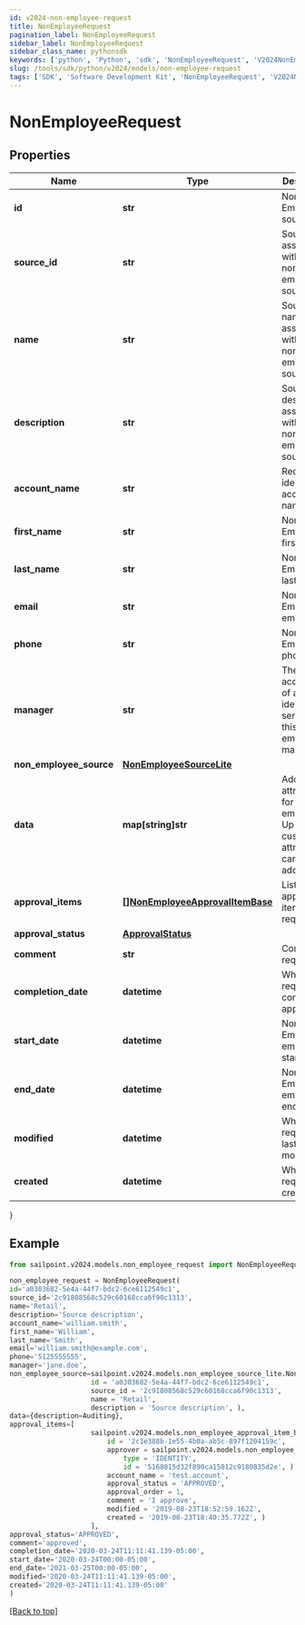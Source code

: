 ```yaml
---
id: v2024-non-employee-request
title: NonEmployeeRequest
pagination_label: NonEmployeeRequest
sidebar_label: NonEmployeeRequest
sidebar_class_name: pythonsdk
keywords: ['python', 'Python', 'sdk', 'NonEmployeeRequest', 'V2024NonEmployeeRequest'] 
slug: /tools/sdk/python/v2024/models/non-employee-request
tags: ['SDK', 'Software Development Kit', 'NonEmployeeRequest', 'V2024NonEmployeeRequest']
---
```


# NonEmployeeRequest


## Properties

Name | Type | Description | Notes
------------ | ------------- | ------------- | -------------
**id** | **str** | Non-Employee source id. | [optional] 
**source_id** | **str** | Source Id associated with this non-employee source. | [optional] 
**name** | **str** | Source name associated with this non-employee source. | [optional] 
**description** | **str** | Source description associated with this non-employee source. | [optional] 
**account_name** | **str** | Requested identity account name. | [optional] 
**first_name** | **str** | Non-Employee's first name. | [optional] 
**last_name** | **str** | Non-Employee's last name. | [optional] 
**email** | **str** | Non-Employee's email. | [optional] 
**phone** | **str** | Non-Employee's phone. | [optional] 
**manager** | **str** | The account ID of a valid identity to serve as this non-employee's manager. | [optional] 
**non_employee_source** | [**NonEmployeeSourceLite**](non-employee-source-lite) |  | [optional] 
**data** | **map[string]str** | Additional attributes for a non-employee. Up to 10 custom attributes can be added. | [optional] 
**approval_items** | [**[]NonEmployeeApprovalItemBase**](non-employee-approval-item-base) | List of approval item for the request | [optional] 
**approval_status** | [**ApprovalStatus**](approval-status) |  | [optional] 
**comment** | **str** | Comment of requester | [optional] 
**completion_date** | **datetime** | When the request was completely approved. | [optional] 
**start_date** | **datetime** | Non-Employee employment start date. | [optional] 
**end_date** | **datetime** | Non-Employee employment end date. | [optional] 
**modified** | **datetime** | When the request was last modified. | [optional] 
**created** | **datetime** | When the request was created. | [optional] 
}

## Example

```python
from sailpoint.v2024.models.non_employee_request import NonEmployeeRequest

non_employee_request = NonEmployeeRequest(
id='a0303682-5e4a-44f7-bdc2-6ce6112549c1',
source_id='2c91808568c529c60168cca6f90c1313',
name='Retail',
description='Source description',
account_name='william.smith',
first_name='William',
last_name='Smith',
email='william.smith@example.com',
phone='5125555555',
manager='jane.doe',
non_employee_source=sailpoint.v2024.models.non_employee_source_lite.NonEmployeeSourceLite(
                    id = 'a0303682-5e4a-44f7-bdc2-6ce6112549c1', 
                    source_id = '2c91808568c529c60168cca6f90c1313', 
                    name = 'Retail', 
                    description = 'Source description', ),
data={description=Auditing},
approval_items=[
                    sailpoint.v2024.models.non_employee_approval_item_base.NonEmployeeApprovalItemBase(
                        id = '2c1e388b-1e55-4b0a-ab5c-897f1204159c', 
                        approver = sailpoint.v2024.models.non_employee_identity_reference_with_id.NonEmployeeIdentityReferenceWithId(
                            type = 'IDENTITY', 
                            id = '5168015d32f890ca15812c9180835d2e', ), 
                        account_name = 'test.account', 
                        approval_status = 'APPROVED', 
                        approval_order = 1, 
                        comment = 'I approve', 
                        modified = '2019-08-23T18:52:59.162Z', 
                        created = '2019-08-23T18:40:35.772Z', )
                    ],
approval_status='APPROVED',
comment='approved',
completion_date='2020-03-24T11:11:41.139-05:00',
start_date='2020-03-24T00:00-05:00',
end_date='2021-03-25T00:00-05:00',
modified='2020-03-24T11:11:41.139-05:00',
created='2020-03-24T11:11:41.139-05:00'
)

```
[[Back to top]](#) 

